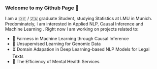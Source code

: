 ### Welcome to my Github Page 👋

I am a :de: / :south_africa: graduate Student, studying Statistics at LMU in Munich. 
Predominately, I am interested in Applied NLP, Causal Inference and Machine Learning .
Right now I am working on projects related to: 

* :roller_coaster: Fairness in Machine Learning through Causal Inference 
* :mouse2: Unsupervised Learning for Genomic Data
* :hourglass_flowing_sand: Domain Adapation in Deep Learning-based NLP Models for Legal Texts
* :brain: The Efficiency of Mental Health Services

<!--
**danielsaggau/danielsaggau** is a ✨ _special_ ✨ repository because its `README.md` (this file) appears on your GitHub profile.

